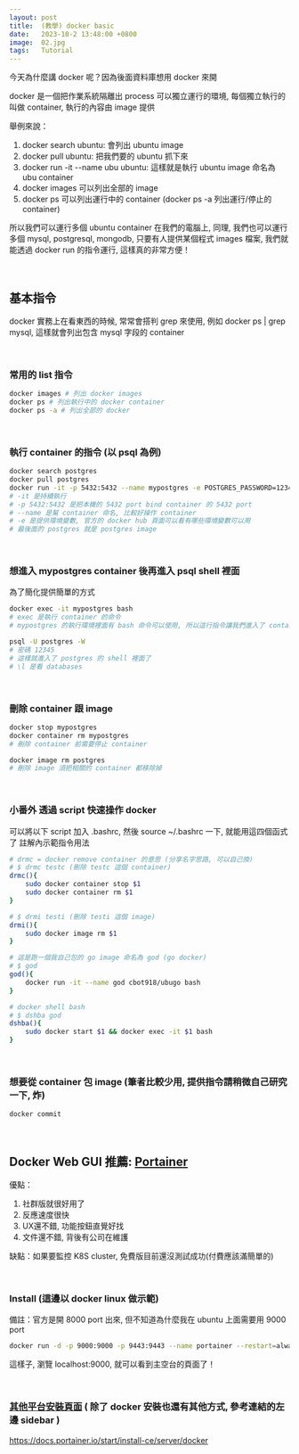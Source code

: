 ```yaml
---
layout: post
title:  (教學) docker basic
date:   2023-10-2 13:48:00 +0800
image:  02.jpg
tags:   Tutorial
---
```


今天為什麼講 docker 呢？因為後面資料庫想用 docker 來開

docker 是一個把作業系統隔離出 process 可以獨立運行的環境, 每個獨立執行的叫做 container, 執行的內容由 image 提供

舉例來說：
1. docker search ubuntu: 會列出 ubuntu image
2. docker pull ubuntu: 把我們要的 ubuntu 抓下來
3. docker run -it --name ubu ubuntu:  這樣就是執行 ubuntu image 命名為 ubu container
4. docker images 可以列出全部的 image
5. docker ps 可以列出運行中的 container (docker ps -a 列出運行/停止的 container)

所以我們可以運行多個 ubuntu container 在我們的電腦上, 同理, 我們也可以運行多個 mysql, postgresql, mongodb, 只要有人提供某個程式 images 檔案, 我們就能透過 docker run 的指令運行, 這樣真的非常方便！

<br/>

## 基本指令
docker 實務上在看東西的時候, 常常會搭判 grep 來使用, 例如 docker ps | grep mysql,  這樣就會列出包含 mysql 字段的 container

<br/>

### 常用的 list 指令
```bash
docker images # 列出 docker images
docker ps # 列出執行中的 docker container 
docker ps -a # 列出全部的 docker
```

<br/>

### 執行 container 的指令 (以 psql 為例)

```bash
docker search postgres
docker pull postgres
docker run -it -p 5432:5432 --name mypostgres -e POSTGRES_PASSWORD=12345 -e POSTGRES_DB=testdb  postgres
# -it 是持續執行
# -p 5432:5432 是把本機的 5432 port bind container 的 5432 port
# --name 是幫 container 命名, 比較好操作 container
# -e 是提供環境變數, 官方的 docker hub 頁面可以看有哪些環境變數可以用
# 最後面的 postgres 就是 postgres image
```

<br/>

### 想進入 mypostgres container 後再進入 psql shell 裡面
為了簡化提供簡單的方式
```bash
docker exec -it mypostgres bash
# exec 是執行 container 的命令
# mypostgres 的執行環境裡面有 bash 命令可以使用, 所以這行指令讓我們進入了 container 的 bash 裡面, 非常方便

psql -U postgres -W
# 密碼 12345
# 這樣就進入了 postgres 的 shell 裡面了
# \l 是看 databases
```

<br/>

### 刪除 container 跟 image
```bash
docker stop mypostgres
docker container rm mypostgres
# 刪除 container 前需要停止 container

docker image rm postgres
# 刪除 image 須把相關的 container 都移除掉
```

<br/>

### 小番外 透過 script 快速操作 docker  
可以將以下 script 加入 .bashrc, 然後 source ~/.bashrc 一下, 就能用這四個函式了
註解內示範指令用法
```bash
# drmc = docker remove container 的意思 (分享名字思路, 可以自己換)
# $ drmc testc (刪除 testc 這個 container)
drmc(){
    sudo docker container stop $1
    sudo docker container rm $1
}

# $ drmi testi (刪除 testi 這個 image)
drmi(){
    sudo docker image rm $1
}

# 這是跑一個我自己包的 go image 命名為 god (go docker)
# $ god
god(){
    docker run -it --name god cbot918/ubugo bash
}

# docker shell bash
# $ dshba god
dshba(){
    sudo docker start $1 && docker exec -it $1 bash
}
```

<br/>

### 想要從 container 包 image (筆者比較少用, 提供指令請稍微自己研究一下, 炸)
```bash
docker commit
```

<br/>

## Docker Web GUI  推薦: [Portainer](https://www.portainer.io/)

優點：
1. 社群版就很好用了
2. 反應速度很快
2. UX還不錯, 功能按鈕直覺好找
3. 文件還不錯, 背後有公司在維護

缺點：如果要監控 K8S cluster, 免費版目前還沒測試成功(付費應該滿簡單的)

<br/>

### Install (這邊以 docker linux 做示範)
備註：官方是開 8000 port 出來, 但不知道為什麼我在 ubuntu 上面需要用 9000 port
```bash
docker run -d -p 9000:9000 -p 9443:9443 --name portainer --restart=always -v /var/run/docker.sock:/var/run/docker.sock -v portainer_data:/data portainer/portainer-ce:latest
```
這樣子, 瀏覽 localhost:9000, 就可以看到主空台的頁面了！

<br/>

### [其他平台安裝頁面](https://docs.portainer.io/start/install-ce/server/docker) ( 除了 docker 安裝也還有其他方式, 參考連結的左邊 sidebar )
https://docs.portainer.io/start/install-ce/server/docker